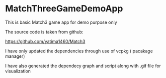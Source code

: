 # MatchThreeGameDemoApp
This is basic Match3 game app for demo purpose only

The source code is taken from github: 

https://github.com/yatima1460/Match3

I have only updated the dependencies through use of vcpkg ( pacakage manager)

I have also generated the dependecy graph and script along with .gif file for visualization